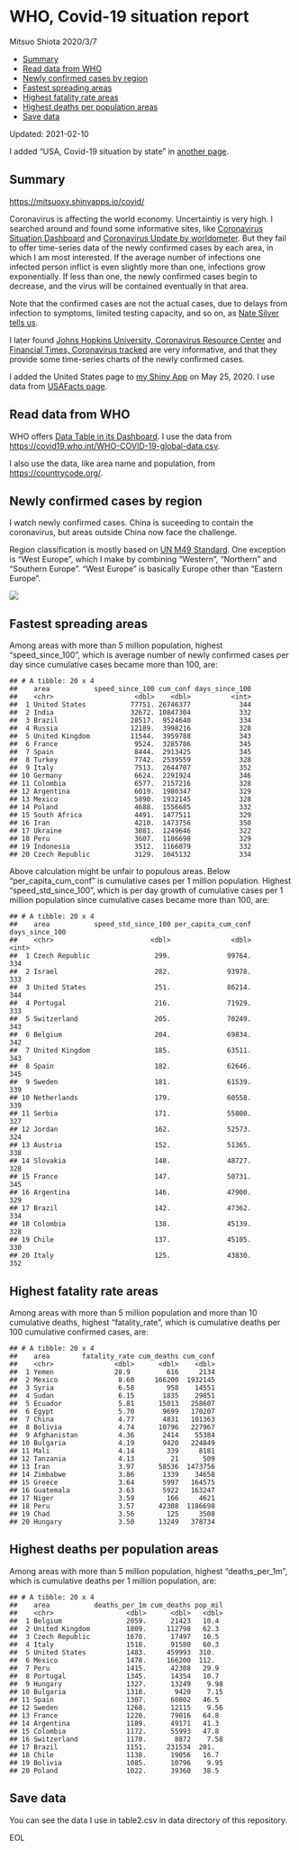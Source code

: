 WHO, Covid-19 situation report
================
Mitsuo Shiota
2020/3/7

-   [Summary](#summary)
-   [Read data from WHO](#read-data-from-who)
-   [Newly confirmed cases by region](#newly-confirmed-cases-by-region)
-   [Fastest spreading areas](#fastest-spreading-areas)
-   [Highest fatality rate areas](#highest-fatality-rate-areas)
-   [Highest deaths per population
    areas](#highest-deaths-per-population-areas)
-   [Save data](#save-data)

Updated: 2021-02-10

I added “USA, Covid-19 situation by state” in [another page](USA.md).

## Summary

<https://mitsuoxv.shinyapps.io/covid/>

Coronavirus is affecting the world economy. Uncertaintiy is very high. I
searched around and found some informative sites, like [Coronavirus
Situation
Dashboard](https://who.maps.arcgis.com/apps/opsdashboard/index.html#/c88e37cfc43b4ed3baf977d77e4a0667)
and [Coronavirus Update by
worldometer](https://www.worldometers.info/coronavirus/). But they fail
to offer time-series data of the newly confirmed cases by each area, in
which I am most interested. If the average number of infections one
infected person inflict is even slightly more than one, infections grow
exponentially. If less than one, the newly confirmed cases begin to
decrease, and the virus will be contained eventually in that area.

Note that the confirmed cases are not the actual cases, due to delays
from infection to symptoms, limited testing capacity, and so on, as
[Nate Silver tells
us](https://fivethirtyeight.com/features/coronavirus-case-counts-are-meaningless/).

I later found [Johns Hopkins University, Coronavirus Resource
Center](https://coronavirus.jhu.edu/) and [Financial Times, Coronavirus
tracked](https://www.ft.com/content/a26fbf7e-48f8-11ea-aeb3-955839e06441)
are very informative, and that they provide some time-series charts of
the newly confirmed cases.

I added the United States page to [my Shiny
App](https://mitsuoxv.shinyapps.io/covid/) on May 25, 2020. I use data
from [USAFacts
page](https://usafacts.org/visualizations/coronavirus-covid-19-spread-map/).

## Read data from WHO

WHO offers [Data Table in its Dashboard](https://covid19.who.int/table).
I use the data from
<https://covid19.who.int/WHO-COVID-19-global-data.csv>.

I also use the data, like area name and population, from
<https://countrycode.org/>.

## Newly confirmed cases by region

I watch newly confirmed cases. China is suceeding to contain the
coronavirus, but areas outside China now face the challenge.

Region classification is mostly based on [UN M49
Standard](https://unstats.un.org/unsd/methodology/m49/). One exception
is “West Europe”, which I make by combining “Western”, “Northern” and
“Southern Europe”. “West Europe” is basically Europe other than “Eastern
Europe”.

![](README_files/figure-gfm/chart-1.png)<!-- -->

## Fastest spreading areas

Among areas with more than 5 million population, highest
“speed\_since\_100”, which is average number of newly confirmed cases
per day since cumulative cases became more than 100, are:

    ## # A tibble: 20 x 4
    ##    area           speed_since_100 cum_conf days_since_100
    ##    <chr>                    <dbl>    <dbl>          <int>
    ##  1 United States           77751. 26746377            344
    ##  2 India                   32672. 10847304            332
    ##  3 Brazil                  28517.  9524640            334
    ##  4 Russia                  12189.  3998216            328
    ##  5 United Kingdom          11544.  3959788            343
    ##  6 France                   9524.  3285786            345
    ##  7 Spain                    8444.  2913425            345
    ##  8 Turkey                   7742.  2539559            328
    ##  9 Italy                    7513.  2644707            352
    ## 10 Germany                  6624.  2291924            346
    ## 11 Colombia                 6577.  2157216            328
    ## 12 Argentina                6019.  1980347            329
    ## 13 Mexico                   5890.  1932145            328
    ## 14 Poland                   4688.  1556685            332
    ## 15 South Africa             4491.  1477511            329
    ## 16 Iran                     4210.  1473756            350
    ## 17 Ukraine                  3881.  1249646            322
    ## 18 Peru                     3607.  1186698            329
    ## 19 Indonesia                3512.  1166079            332
    ## 20 Czech Republic           3129.  1045132            334

Above calculation might be unfair to populous areas. Below
“per\_capita\_cum\_conf” is cumulative cases per 1 million population.
Highest “speed\_std\_since\_100”, which is per day growth of cumulative
cases per 1 million population since cumulative cases became more than
100, are:

    ## # A tibble: 20 x 4
    ##    area           speed_std_since_100 per_capita_cum_conf days_since_100
    ##    <chr>                        <dbl>               <dbl>          <int>
    ##  1 Czech Republic                299.              99764.            334
    ##  2 Israel                        282.              93978.            333
    ##  3 United States                 251.              86214.            344
    ##  4 Portugal                      216.              71929.            333
    ##  5 Switzerland                   205.              70249.            343
    ##  6 Belgium                       204.              69834.            342
    ##  7 United Kingdom                185.              63511.            343
    ##  8 Spain                         182.              62646.            345
    ##  9 Sweden                        181.              61539.            339
    ## 10 Netherlands                   179.              60558.            339
    ## 11 Serbia                        171.              55800.            327
    ## 12 Jordan                        162.              52573.            324
    ## 13 Austria                       152.              51365.            338
    ## 14 Slovakia                      148.              48727.            328
    ## 15 France                        147.              50731.            345
    ## 16 Argentina                     146.              47900.            329
    ## 17 Brazil                        142.              47362.            334
    ## 18 Colombia                      138.              45139.            328
    ## 19 Chile                         137.              45105.            330
    ## 20 Italy                         125.              43830.            352

## Highest fatality rate areas

Among areas with more than 5 million population and more than 10
cumulative deaths, highest “fatality\_rate”, which is cumulative deaths
per 100 cumulative confirmed cases, are:

    ## # A tibble: 20 x 4
    ##    area        fatality_rate cum_deaths cum_conf
    ##    <chr>               <dbl>      <dbl>    <dbl>
    ##  1 Yemen               28.9         616     2134
    ##  2 Mexico               8.60     166200  1932145
    ##  3 Syria                6.58        958    14551
    ##  4 Sudan                6.15       1835    29851
    ##  5 Ecuador              5.81      15013   258607
    ##  6 Egypt                5.70       9699   170207
    ##  7 China                4.77       4831   101363
    ##  8 Bolivia              4.74      10796   227967
    ##  9 Afghanistan          4.36       2414    55384
    ## 10 Bulgaria             4.19       9420   224849
    ## 11 Mali                 4.14        339     8181
    ## 12 Tanzania             4.13         21      509
    ## 13 Iran                 3.97      58536  1473756
    ## 14 Zimbabwe             3.86       1339    34658
    ## 15 Greece               3.64       5997   164575
    ## 16 Guatemala            3.63       5922   163247
    ## 17 Niger                3.59        166     4621
    ## 18 Peru                 3.57      42308  1186698
    ## 19 Chad                 3.56        125     3508
    ## 20 Hungary              3.50      13249   378734

## Highest deaths per population areas

Among areas with more than 5 million population, highest
“deaths\_per\_1m”, which is cumulative deaths per 1 million population,
are:

    ## # A tibble: 20 x 4
    ##    area           deaths_per_1m cum_deaths pop_mil
    ##    <chr>                  <dbl>      <dbl>   <dbl>
    ##  1 Belgium                2059.      21423   10.4 
    ##  2 United Kingdom         1809.     112798   62.3 
    ##  3 Czech Republic         1670.      17497   10.5 
    ##  4 Italy                  1518.      91580   60.3 
    ##  5 United States          1483.     459993  310.  
    ##  6 Mexico                 1478.     166200  112.  
    ##  7 Peru                   1415.      42308   29.9 
    ##  8 Portugal               1345.      14354   10.7 
    ##  9 Hungary                1327.      13249    9.98
    ## 10 Bulgaria               1318.       9420    7.15
    ## 11 Spain                  1307.      60802   46.5 
    ## 12 Sweden                 1268.      12115    9.56
    ## 13 France                 1220.      79016   64.8 
    ## 14 Argentina              1189.      49171   41.3 
    ## 15 Colombia               1172.      55993   47.8 
    ## 16 Switzerland            1170.       8872    7.58
    ## 17 Brazil                 1151.     231534  201.  
    ## 18 Chile                  1138.      19056   16.7 
    ## 19 Bolivia                1085.      10796    9.95
    ## 20 Poland                 1022.      39360   38.5

## Save data

You can see the data I use in table2.csv in data directory of this
repository.

EOL
